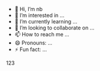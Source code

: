 - 👋 Hi, I’m nb
- 👀 I’m interested in ...
- 🌱 I’m currently learning ...
- 💞️ I’m looking to collaborate on ...
- 📫 How to reach me ...
- 😄 Pronouns: ...
- ⚡ Fun fact: ...

<!---
05283/05283 is a ✨ special ✨ repository because its `README.md` (this file) appears on your GitHub profile.
You can click the Preview link to take a look at your changes.
--->

123

